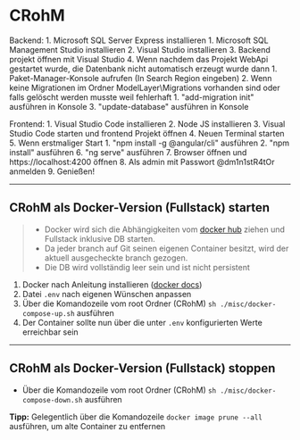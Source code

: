 # CRohM

Backend:	1. Microsoft SQL Server Express installieren
			1. Microsoft SQL Management Studio installieren
			2. Visual Studio installieren
			3. Backend projekt öffnen mit Visual Studio
			4. Wenn nachdem das Projekt WebApi gestartet wurde, die Datenbank nicht automatisch erzeugt wurde dann
				1. Paket-Manager-Konsole aufrufen (In Search Region eingeben)
				2. Wenn keine Migrationen im Ordner ModelLayer\Migrations vorhanden sind oder falls gelöscht werden musste weil fehlerhaft
					1. "add-migration init" ausführen in Konsole
				3. "update-database" ausführen in Konsole
				
Frontend:	1. Visual Studio Code installieren
			2. Node JS installieren
			3. Visual Studio Code starten und frontend Projekt öffnen
			4. Neuen Terminal starten
			5. Wenn erstmaliger Start
				1. "npm install -g @angular/cli" ausführen
				2. "npm install" ausführen
			6. "ng serve" ausführen
			7. Browser öffnen und https://localhost:4200 öffnen
			8. Als admin mit Passwort @dm1n1stR4tOr anmelden
			9. Genießen!
			
----------

## CRohM als Docker-Version (Fullstack) starten

> - Docker wird sich die Abhängigkeiten vom [docker hub]([https://link](https://hub.docker.com/r/crohmcrms/crohm_crms/tags)) ziehen und Fullstack inklusive DB starten.
> - Da jeder branch auf Git seinen eigenen Container besitzt, wird der aktuell ausgecheckte branch gezogen. 
> - Die DB wird vollständig leer sein und ist nicht persistent

1. Docker nach Anleitung installieren ([docker docs]([https://link](https://docs.docker.com/get-docker/)))
2. Datei `.env` nach eigenen Wünschen anpassen
3. Über die Komandozeile vom root Ordner (CRohM) `sh ./misc/docker-compose-up.sh` ausführen
4. Der Container sollte nun über die unter `.env` konfigurierten Werte erreichbar sein

----------

## CRohM als Docker-Version (Fullstack) stoppen

- Über die Komandozeile vom root Ordner (CRohM) `sh ./misc/docker-compose-down.sh` ausführen

**Tipp:** Gelegentlich über die Komandozeile `docker image prune --all` ausführen, um alte Container zu entfernen
